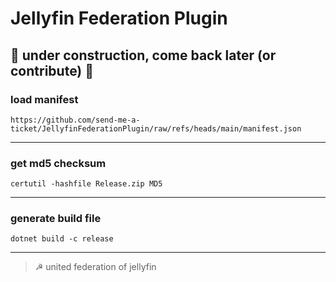 # Jellyfin Federation Plugin

## 🚧 under construction, come back later (or contribute) 🚧

### load manifest

`https://github.com/send-me-a-ticket/JellyfinFederationPlugin/raw/refs/heads/main/manifest.json`

---

### get md5 checksum
`certutil -hashfile Release.zip MD5`

---

### generate build file
`dotnet build -c release`

---

> ☭ united federation of jellyfin

